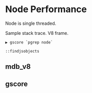 # Node Performance

Node is single threaded.

Sample stack trace. V8 frame.

```
▶ gscore `pgrep node`

::findjsobjects
```

## mdb_v8

## gscore


